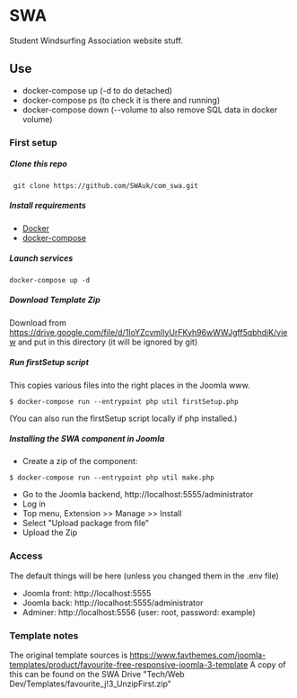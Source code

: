 SWA
==================

Student Windsurfing Association website stuff.

## Use
* docker-compose up (-d to do detached)
* docker-compose ps (to check it is there and running)
* docker-compose down (--volume to also remove SQL data in docker volume)


### First setup

##### Clone this repo
``` git clone https://github.com/SWAuk/com_swa.git```

##### Install requirements

 * [Docker](https://docs.docker.com/install/)
 * [docker-compose](https://docs.docker.com/compose/install/)

##### Launch services
```docker-compose up -d```


##### Download Template Zip
Download from https://drive.google.com/file/d/1IoYZcvmlIyUrFKyh96wWWJgff5qbhdjK/view
and put in this directory (it will be ignored by git)


##### Run firstSetup script
This copies various files into the right places in the Joomla www.
```
$ docker-compose run --entrypoint php util firstSetup.php
```
(You can also run the firstSetup script locally if php installed.)


##### Installing the SWA component in Joomla

* Create a zip of the component:
```
$ docker-compose run --entrypoint php util make.php
```

* Go to the Joomla backend, http://localhost:5555/administrator
* Log in
* Top menu, Extension >> Manage >> Install
* Select "Upload package from file"
* Upload the Zip



### Access

The default things will be here (unless you changed them in the .env file)

* Joomla front: http://localhost:5555
* Joomla back: http://localhost:5555/administrator
* Adminer: http://localhost:5556 (user: root, password: example)

### Template notes

The original template sources is https://www.favthemes.com/joomla-templates/product/favourite-free-responsive-joomla-3-template
A copy of this can be found on the SWA Drive "Tech/Web Dev/Templates/favourite_j!3_UnzipFirst.zip"
